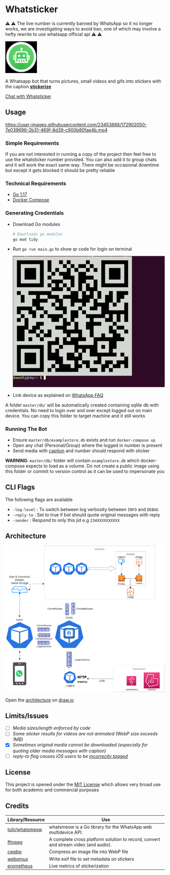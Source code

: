 # Whatsticker

:warning: :warning: The live number is currently banned by WhatsApp so it no longer works, we are investigating ways to avoid ban, one of which may involve a hefty rewrite to use whatsapp official api :warning: :warning:

<p align="left"><img src="assets/logo.jpg" alt="mythra" height="100px"></p>
A Whatsapp bot that turns pictures, small videos and gifs into stickers with the caption <b><u><a name="caption">stickerize</u></a></b>


[Chat with Whatsticker](https://wa.me/19293792260)


## Usage

https://user-images.githubusercontent.com/23453888/172902050-7e039696-2b31-469f-8d39-c900b80fae4b.mp4

### Simple Requirements

If you are not interested in running a copy of the project then feel free to use the whatsticker number provided. You can also add it to group chats and it will work the exact same way. There might be occasional downtime but except it gets blocked it should be pretty reliable

### Technical Requirements

 - [Go 1.17](https://go.dev/)
 - [Docker Compose](https://docs.docker.com/compose/install/)

### Generating Credentials

 - Download Go modules

   ```bash
   # Downloads go modules
   go mod tidy
   ```
 - Run `go run main.go` to show qr code for login on terminal

   ![Example QR Code](assets/qrcode.webp)

 - Link device as explained on [WhatsApp FAQ](https://faq.whatsapp.com/web/download-and-installation/how-to-link-a-device/)

 A folder `master/db/` will be automatically created containing sqlite db with credentials. No need to login over and over except logged out on main device. You can copy this folder to target machine and it still works

### Running The Bot

 - Ensure `master/db/examplestore.db` exists and run `docker-compose up`
 - Open any chat (Personal/Group) where the logged in number is present
 - Send media with [caption](#caption) and number should respond with sticker


**WARNING**: `master/db/` folder will contain `examplestore.db` which docker-compose expects to load as a volume. Do not create a public image using this folder or commit to version control as it can be used to impersonate you

## CLI Flags

The following flags are available

- `-log-level` : To switch between log verbosity between `INFO` and `DEBUG`
- `-reply-to`  : Set to true if bot should quote original messages with reply
- `-sender`    : Respond to only this jid e.g `234XXXXXXXXXX`

## Architecture
![Arch Diagram](assets/arch-diag.png)

Open the [architecture](assets/arch-diag.drawio) on [draw.io](https://draw.io) 


## Limits/Issues

 - [ ] _Media sizes/length enforced by code_
 - [ ] _Some sticker results for videos are not animated (WebP size exceeds 1MB)_
 - [X] _Sometimes original media cannot be downloaded (especially for quoting older media messages with caption)_
 - [ ] _reply-to flag causes iOS users to be [incorrectly tagged](https://github.com/tulir/whatsmeow/issues/135)_

## License

This project is opened under the [MIT License](LICENSE) which allows very broad use for both academic and commercial purposes

## Credits

Library/Resource | Use
------- | -----
[tulir/whatsmeow](https://github.com/tulir/whatsmeow) | whatsmeow is a Go library for the WhatsApp web multidevice API.
[ffmpeg](https://ffmpeg.org) | A complete cross platform solution to record, convert and stream video (and audio).
[cwebp](https://developers.google.com/speed/webp/docs/cwebp) | Compress an image file into WebP file
[webpmux](https://developers.google.com/speed/webp/docs/webpmux) | Write exif file to set metadata on stickers
[prometheus](https://github.com/prometheus/client_golang) | Live metrics of stickerization 
